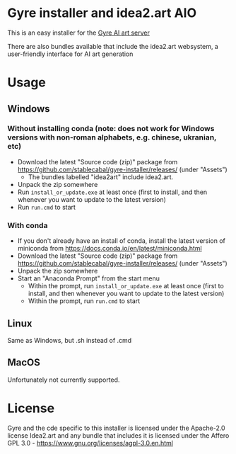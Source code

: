 # Gyre installer and idea2.art AIO

This is an easy installer for the [Gyre AI art server](https://gyre.ai)

There are also bundles available that include the idea2.art websystem, a user-friendly interface for AI art generation

# Usage

## Windows

### Without installing conda (note: does not work for Windows versions with non-roman alphabets, e.g. chinese, ukranian, etc)

- Download the latest "Source code (zip)" package from https://github.com/stablecabal/gyre-installer/releases/ (under "Assets")
  - The bundles labelled "idea2art" include idea2.art.
- Unpack the zip somewhere
- Run `install_or_update.exe` at least once (first to install, and then whenever you want to update to the latest version)
- Run `run.cmd` to start

### With conda

- If you don't already have an install of conda, install the latest version of miniconda from https://docs.conda.io/en/latest/miniconda.html 
- Download the latest "Source code (zip)" package from https://github.com/stablecabal/gyre-installer/releases/ (under "Assets")
- Unpack the zip somewhere
- Start an "Anaconda Prompt" from the start menu
  - Within the prompt, run `install_or_update.exe` at least once (first to install, and then whenever you want to update to the latest version)
  - Within the prompt, run `run.cmd` to start

## Linux

Same as Windows, but .sh instead of .cmd

## MacOS

Unfortunately not currently supported.

# License

Gyre and the cde specific to this installer is licensed under the Apache-2.0 license
Idea2.art and any bundle that includes it is licensed under the Affero GPL 3.0 - https://www.gnu.org/licenses/agpl-3.0.en.html

